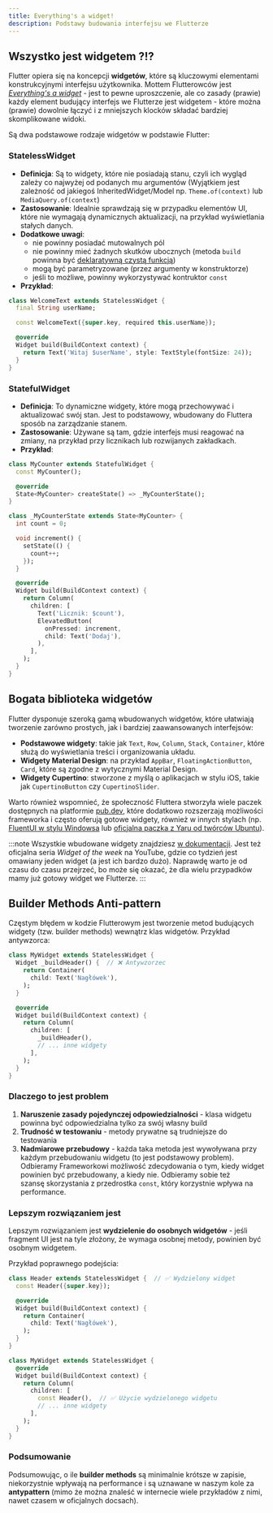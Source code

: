 ```yaml
---
title: Everything's a widget!
description: Podstawy budowania interfejsu we Flutterze
---
```


## Wszystko jest widgetem ?!?

Flutter opiera się na koncepcji **widgetów**, które są kluczowymi elementami konstrukcyjnymi interfejsu użytkownika. Mottem Flutterowców jest [_Everything's a widget_](https://stackoverflow.com/questions/61415249/what-is-the-meaning-of-every-thing-is-a-widget-in-flutter) - jest to pewne uproszczenie, ale co zasady (prawie) każdy element budujący interfejs we Flutterze jest widgetem - które można (prawie) dowolnie łączyć i z mniejszych klocków składać bardziej skomplikowane widoki.

Są dwa podstawowe rodzaje widgetów w podstawie Flutter:

### StatelessWidget

- **Definicja**: Są to widgety, które nie posiadają stanu, czyli ich wygląd zależy co najwyżej od podanych mu argumentów (Wyjątkiem jest zależność od jakiegoś InheritedWidget/Model np. `Theme.of(context)` lub `MediaQuery.of(context`)
- **Zastosowanie**: Idealnie sprawdzają się w przypadku elementów UI, które nie wymagają dynamicznych aktualizacji, na przykład wyświetlania stałych danych.
- **Dodatkowe uwagi**:
  - nie powinny posiadać mutowalnych pól
  - nie powinny mieć żadnych skutków ubocznych (metoda `build` powinna być [deklaratywną czystą funkcją](https://medium.com/programming-hints/pure-functions-dbefce363946s))
  - mogą być parametryzowane (przez argumenty w konstruktorze)
  - jeśli to możliwe, powinny wykorzystywać kontruktor `const`
- **Przykład**:

```dart
class WelcomeText extends StatelessWidget {
  final String userName;

  const WelcomeText({super.key, required this.userName});

  @override
  Widget build(BuildContext context) {
    return Text('Witaj $userName', style: TextStyle(fontSize: 24));
  }
}
```

### StatefulWidget

- **Definicja**: To dynamiczne widgety, które mogą przechowywać i aktualizować swój stan. Jest to podstawowy, wbudowany do Fluttera sposób na zarządzanie stanem.
- **Zastosowanie**: Używane są tam, gdzie interfejs musi reagować na zmiany, na przykład przy licznikach lub rozwijanych zakładkach.
- **Przykład**:

```dart
class MyCounter extends StatefulWidget {
  const MyCounter();

  @override
  State<MyCounter> createState() => _MyCounterState();
}

class _MyCounterState extends State<MyCounter> {
  int count = 0;

  void increment() {
    setState(() {
      count++;
    });
  }

  @override
  Widget build(BuildContext context) {
    return Column(
      children: [
        Text('Licznik: $count'),
        ElevatedButton(
          onPressed: increment,
          child: Text('Dodaj'),
        ),
      ],
    );
  }
}
```

## Bogata biblioteka widgetów

Flutter dysponuje szeroką gamą wbudowanych widgetów, które ułatwiają tworzenie zarówno prostych, jak i bardziej zaawansowanych interfejsów:

- **Podstawowe widgety**: takie jak `Text`, `Row`, `Column`, `Stack`, `Container`, które służą do wyświetlania treści i organizowania układu.
- **Widgety Material Design**: na przykład `AppBar`, `FloatingActionButton`, `Card`, które są zgodne z wytycznymi Material Design.
- **Widgety Cupertino**: stworzone z myślą o aplikacjach w stylu iOS, takie jak `CupertinoButton` czy `CupertinoSlider`.

Warto również wspomnieć, że społeczność Fluttera stworzyła wiele paczek dostępnych na platformie [pub.dev](https://pub.dev/), które dodatkowo rozszerzają możliwości frameworka i często oferują gotowe widgety, również w innych stylach (np. [FluentUI w stylu Windowsa](https://pub.dev/packages/fluent_ui) lub [oficjalna paczka z Yaru od twórców Ubuntu](https://pub.dev/packages/yaru)).

:::note
Wszystkie wbudowane widgety znajdziesz [w dokumentacji](https://docs.flutter.dev/ui/widgets). Jest też oficjalna seria _Widget of the week_ na YouTube, gdzie co tydzień jest omawiany jeden widget (a jest ich bardzo dużo). Naprawdę warto je od czasu do czasu przejrzeć, bo może się okazać, że dla wielu przypadków mamy już gotowy widget we Flutterze.
:::

## Builder Methods Anti-pattern

Częstym błędem w kodzie Flutterowym jest tworzenie metod budujących widgety (tzw. builder methods) wewnątrz klas widgetów. Przykład antywzorca:

```dart
class MyWidget extends StatelessWidget {
  Widget _buildHeader() {  // ❌ Antywzorzec
    return Container(
      child: Text('Nagłówek'),
    );
  }

  @override
  Widget build(BuildContext context) {
    return Column(
      children: [
        _buildHeader(),
        // ... inne widgety
      ],
    );
  }
}
```

### Dlaczego to jest problem

1. **Naruszenie zasady pojedynczej odpowiedzialności** - klasa widgetu powinna być odpowiedzialna tylko za swój własny build
2. **Trudność w testowaniu** - metody prywatne są trudniejsze do testowania
3. **Nadmiarowe przebudowy** - każda taka metoda jest wywoływana przy każdym przebudowaniu widgetu (to jest podstawowy problem). Odbieramy Frameworkowi możliwość zdecydowania o tym, kiedy widget powinien być przebudowany, a kiedy nie. Odbieramy sobie też szansę skorzystania z przedrostka `const`, który korzystnie wpływa na performance.

### Lepszym rozwiązaniem jest

Lepszym rozwiązaniem jest **wydzielenie do osobnych widgetów** - jeśli fragment UI jest na tyle złożony, że wymaga osobnej metody, powinien być osobnym widgetem.

Przykład poprawnego podejścia:

```dart
class Header extends StatelessWidget {  // ✅ Wydzielony widget
  const Header({super.key});

  @override
  Widget build(BuildContext context) {
    return Container(
      child: Text('Nagłówek'),
    );
  }
}

class MyWidget extends StatelessWidget {
  @override
  Widget build(BuildContext context) {
    return Column(
      children: [
        const Header(),  // ✅ Użycie wydzielonego widgetu
        // ... inne widgety
      ],
    );
  }
}
```

### Podsumowanie

Podsumowując, o ile **builder methods** są minimalnie krótsze w zapisie, niekorzystnie wpływają na performance i są uznawane w naszym kole za **antypattern** (mimo że można znaleść w internecie wiele przykładów z nimi, nawet czasem w oficjalnych docsach).
